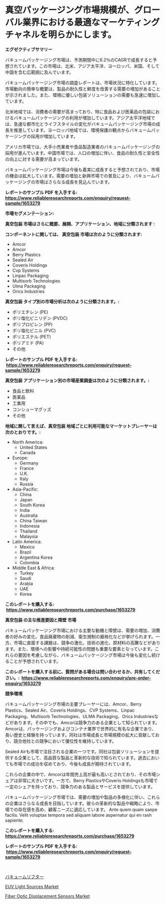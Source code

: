 <p><h1>真空パッケージング市場規模が、グローバル業界における最適なマーケティングチャネルを明らかにします。</h1></p><p><strong>エグゼクティブサマリー</strong></p>
<p><p>バキュームパッケージング市場は、予測期間中に6.2％のCAGRで成長すると予想されています。この市場は、北米、アジア太平洋、ヨーロッパ、米国、そして中国を含む広範囲に及んでいます。</p><p>バキュームパッケージング市場の調査レポートは、市場状況に特化しています。市場動向の簡単な概要は、製品の耐久性と鮮度を改善する需要の増加があることが示されました。また、環境に優しい包装ソリューションの需要も急速に増加しています。</p><p>北米地域では、消費者の需要が高まっており、特に食品および医薬品の包装におけるバキュームパッケージングの利用が増加しています。アジア太平洋地域では、急速な都市化とライフスタイルの変化がバキュームパッケージング市場の成長を推進しています。ヨーロッパ地域では、環境保護の観点からバキュームパッケージングの採用が増加しています。</p><p>アメリカ市場では、大手小売業者や食品製造業者のバキュームパッケージングの採用が進んでいます。中国市場では、人口の増加に伴い、食品の耐久性と安全性の向上に対する需要が高まっています。</p><p>バキュームパッケージング市場は今後も着実に成長すると予想されており、市場の機会は拡大しています。需要の増加と新興市場での普及により、バキュームパッケージングの市場はさらなる成長を見込んでいます。</p></p>
<p><strong>レポートのサンプル PDF を入手する: <a href="https://www.reliableresearchreports.com/enquiry/request-sample/1653279">https://www.reliableresearchreports.com/enquiry/request-sample/1653279</a></strong></p>
<p><strong>市場セグメンテーション:</strong></p>
<p><strong> 真空包装 市場はさらに概要、展開、アプリケーション、地域に分類されます :</strong></p>
<p><strong>コンポーネントに関しては、 真空包装 市場は次のように分類されます: &nbsp;</strong></p>
<p><ul><li>Amcor</li><li>Amcor</li><li>Berry Plastics</li><li>Sealed Air</li><li>Coveris Holdings</li><li>Cvp Systems</li><li>Linpac Packaging</li><li>Multisorb Technologies</li><li>Ulma Packaging</li><li>Orics Industries</li></ul></p>
<p><strong> 真空包装 タイプ別の市場分析は次のように分類されます。:</strong></p>
<p><ul><li>ポリエチレン (PE)</li><li>ポリ塩化ビニリデン (PVDC)</li><li>ポリプロピレン (PP)</li><li>ポリ塩化ビニル (PVC)</li><li>ポリエステル (PET)</li><li>ポリアミド (PA)</li><li>その他</li></ul></p>
<p><strong>レポートのサンプル PDF を入手する: &nbsp;<a href="https://www.reliableresearchreports.com/enquiry/request-sample/1653279">https://www.reliableresearchreports.com/enquiry/request-sample/1653279</a></strong></p>
<p><strong> 真空包装 アプリケーション別の市場産業調査は次のように分類されます。:</strong></p>
<p><ul><li>食品と飲料</li><li>医薬品</li><li>工業用</li><li>コンシューマグッズ</li><li>その他</li></ul></p>
<p><strong>地域に関して言えば、真空包装 地域ごとに利用可能なマーケットプレーヤーは次のとおりです。:</strong></p>
<p><ul>
    <li>
        North America:
        <ul>
            <li>United States</li>
            <li>Canada</li>
        </ul>
    </li>
    <li>
        Europe:
        <ul>
            <li>Germany</li>
            <li>France</li>
            <li>U.K.</li>
            <li>Italy</li>
            <li>Russia</li>
        </ul>
    </li>
    <li>
        Asia-Pacific:
        <ul>
            <li>China</li>
            <li>Japan</li>
            <li>South Korea</li>
            <li>India</li>
            <li>Australia</li>
            <li>China Taiwan</li>
            <li>Indonesia</li>
            <li>Thailand</li>
            <li>Malaysia</li>
        </ul>
    </li>
    <li>
        Latin America:
        <ul>
            <li>Mexico</li>
            <li>Brazil</li>
            <li>Argentina Korea</li>
            <li>Colombia</li>
        </ul>
    </li>
    <li>
        Middle East & Africa:
        <ul>
            <li>Turkey</li>
            <li>Saudi</li>
            <li>Arabia</li>
            <li>UAE</li>
            <li>Korea</li>
        </ul>
    </li>
    </ul></p>
<p><strong>このレポートを購入する: &nbsp;<a href="https://www.reliableresearchreports.com/purchase/1653279">https://www.reliableresearchreports.com/purchase/1653279</a></strong></p>
<p><strong>真空包装 の主な推進要因と障壁 市場</strong></p>
<p><p>バキュームパッケージング市場における主要な動機と障壁は、需要の増加、消費者の好みの変化、食品廃棄物の削減、衛生規制の厳格化などが挙げられます。一方、市場に直面する課題は、競争の激化、技術の進化、原材料の高騰などがあります。また、環境への影響や持続可能性の問題も重要な要素となっています。これらの要因を考慮しながら、バキュームパッケージング市場は今後も変化し続けることが予想されています。</p></p>
<p><strong>このレポートを購入する前に、質問がある場合は問い合わせるか、共有してください。:&nbsp; <a href="https://www.reliableresearchreports.com/enquiry/pre-order-enquiry/1653279">https://www.reliableresearchreports.com/enquiry/pre-order-enquiry/1653279</a></strong></p>
<p><strong>競争環境</strong></p>
<p><p>バキュームパッケージング市場の主要プレーヤーには、Amcor、Berry Plastics、Sealed Air、Coveris Holdings、CVP Systems、Linpac Packaging、Multisorb Technologies、ULMA Packaging、Orics Industriesなどがあります。その中でも、Amcorは競争力のある企業として知られています。 Amcorは、パッケージングおよびコンテナ業界で世界的に有名な企業であり、長い歴史と経験を持っています。同社は市場成長と市場規模の拡大に貢献しており、競合他社との競争において優位性を維持しています。</p><p>Sealed Airも市場で注目される企業の一つです。同社は包装ソリューションを提供する企業として、高品質な製品と革新的な技術で知られています。過去においても市場での成功を収めており、今後も成長が期待されています。</p><p>これらの企業の中で、Amcorは年間売上高が最も高いとされており、その市場シェアは非常に大きいです。一方で、Berry PlasticsやCoveris Holdingsも市場で一定のシェアを持っており、競争力のある製品とサービスを提供しています。</p><p>バキュームパッケージング市場では、需要の増加や製品の多様化に伴い、これらの企業はさらなる成長を目指しています。彼らの革新的な製品や戦略により、市場での存在感を高め、顧客ニーズに適応しています。 Ante quem quam saepe facilis. Velit voluptas tempora sed aliquam labore aspernatur qui en rash sapiente.</p></p>
<p><strong>このレポートを購入する: &nbsp; <a href="https://www.reliableresearchreports.com/purchase/1653279">https://www.reliableresearchreports.com/purchase/1653279</a></strong></p>
<p><strong>レポートのサンプル PDF を入手する: &nbsp;<a href="https://www.reliableresearchreports.com/enquiry/request-sample/1653279">https://www.reliableresearchreports.com/enquiry/request-sample/1653279</a></strong><strong></strong></p>
<p>&nbsp;</p>
<p><p><a href="https://github.com/Sophiaard2003/Market-Research-Report-List-1/blob/main/507070310732.md">バキュームリフター</a></p><p><a href="https://github.com/myacatherineblakecaczo9vcsw/Market-Research-Report-List-2/blob/main/euv-light-sources-market.md">EUV Light Sources Market</a></p><p><a href="https://github.com/irfadac/Market-Research-Report-List-2/blob/main/fiber-optic-displacement-sensors-market.md">Fiber Optic Displacement Sensors Market</a></p></p>